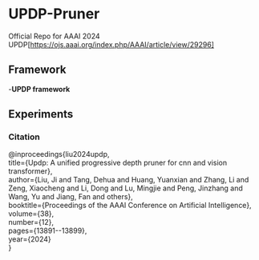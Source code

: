 # UPDP-Pruner
Official Repo for AAAI 2024 UPDP[https://ojs.aaai.org/index.php/AAAI/article/view/29296]

## Framework

-**UPDP framework**


## Experiments


### Citation 
@inproceedings{liu2024updp, <br>
  title={Updp: A unified progressive depth pruner for cnn and vision transformer}, <br>
  author={Liu, Ji and Tang, Dehua and Huang, Yuanxian and Zhang, Li and Zeng, Xiaocheng and Li, Dong and Lu, Mingjie and Peng, Jinzhang and Wang, Yu and Jiang, Fan and others}, <br>
  booktitle={Proceedings of the AAAI Conference on Artificial Intelligence}, <br>
  volume={38}, <br>
  number={12}, <br>
  pages={13891--13899}, <br>
  year={2024} <br>
}
